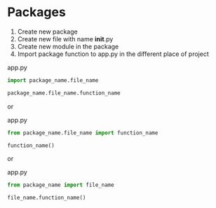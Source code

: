 # Packages #

1. Create new package
2. Create new file with name __init__.py
3. Create new module in the package
4. Import package function to app.py in the different place of project

app.py
```python
import package_name.file_name

package_name.file_name.function_name
```
or 

app.py
```python
from package_name.file_name import function_name

function_name()
```

or 

app.py
```python
from package_name import file_name

file_name.function_name()
```